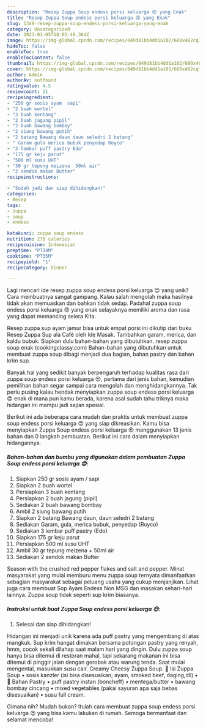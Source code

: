 ```yaml
---
description: "Resep Zuppa Soup endess porsi keluarga 😍 yang Enak"
title: "Resep Zuppa Soup endess porsi keluarga 😍 yang Enak"
slug: 1349-resep-zuppa-soup-endess-porsi-keluarga-yang-enak
category: Uncategorized
date: 2023-01-05T18:05:49.364Z
image: https://img-global.cpcdn.com/recipes/049d81bb4dd1a102/680x482cq70/zuppa-soup-endess-porsi-keluarga-foto-resep-utama.jpg
hideToc: false
enableToc: true
enableTocContent: false
thumbnail: https://img-global.cpcdn.com/recipes/049d81bb4dd1a102/680x482cq70/zuppa-soup-endess-porsi-keluarga-foto-resep-utama.jpg
cover: https://img-global.cpcdn.com/recipes/049d81bb4dd1a102/680x482cq70/zuppa-soup-endess-porsi-keluarga-foto-resep-utama.jpg
author: Admin
authorAv: notfound
ratingvalue: 4.5
reviewcount: 21
recipeingredient:
- "250 gr sosis ayam  sapi"
- "2 buah wortel"
- "3 buah kentang"
- "2 buah jagung pipil"
- "2 buah bawang bombay"
- "2 siung bawang putih"
- "2 batang Bawang daun daun seledri 2 batang"
- " Garam gula merica bubuk penyedap Royco"
- "3 lembar puff pastry Edo"
- "175 gr keju parut"
- "500 ml susu UHT"
- "30 gr tepung meizena  50ml air"
- "2 sendok makan Butter"
recipeinstructions:

- "Sudah jadi dan siap dihidangkan!"
categories:
- Resep
tags:
- zuppa
- soup
- endess

katakunci: zuppa soup endess 
nutrition: 275 calories
recipecuisine: Indonesian
preptime: "PT34M"
cooktime: "PT35M"
recipeyield: "1"
recipecategory: Dinner

---
```





Lagi mencari ide resep zuppa soup endess porsi keluarga 😍 yang unik? Cara membuatnya sangat gampang. Kalau salah mengolah maka hasilnya tidak akan memuaskan dan bahkan tidak sedap. Padahal zuppa soup endess porsi keluarga 😍 yang enak selayaknya memiliki aroma dan rasa yang dapat memancing selera Kita.





Resep zuppa sup ayam jamur bisa untuk empat porsi ini dikutip dari buku Resep Zuppa Sup ala Café oleh Ide Masak. Tambahkan garam, merica, dan kaldu bubuk. Siapkan dulu bahan-bahan yang dibutuhkan. resep zuppa soup enak (cookingclassy.com) Bahan-bahan yang dibutuhkan untuk membuat zuppa soup dibagi menjadi dua bagian, bahan pastry dan bahan krim sup.

Banyak hal yang sedikit banyak berpengaruh terhadap kualitas rasa dari zuppa soup endess porsi keluarga 😍, pertama dari jenis bahan, kemudian pemilihan bahan segar sampai cara mengolah dan menghidangkannya. Tak perlu pusing kalau hendak menyiapkan zuppa soup endess porsi keluarga 😍 enak di mana pun kamu berada, karena asal sudah tahu triknya maka hidangan ini mampu jadi sajian spesial.






Berikut ini ada beberapa cara mudah dan praktis untuk membuat zuppa soup endess porsi keluarga 😍 yang siap dikreasikan. Kamu bisa menyiapkan Zuppa Soup endess porsi keluarga 😍 menggunakan 13 jenis bahan dan 0 langkah pembuatan. Berikut ini cara dalam menyiapkan hidangannya.

<!--inarticleads1-->

##### Bahan-bahan dan bumbu yang digunakan dalam pembuatan Zuppa Soup endess porsi keluarga 😍:

1. Siapkan 250 gr sosis ayam / sapi
1. Siapkan 2 buah wortel
1. Persiapkan 3 buah kentang
1. Persiapkan 2 buah jagung (pipil)
1. Sediakan 2 buah bawang bombay
1. Ambil 2 siung bawang putih
1. Siapkan 2 batang Bawang daun, daun seledri 2 batang
1. Sediakan  Garam, gula, merica bubuk, penyedap (Royco)
1. Sediakan 3 lembar puff pastry (Edo)
1. Siapkan 175 gr keju parut
1. Persiapkan 500 ml susu UHT
1. Ambil 30 gr tepung meizena + 50ml air
1. Sediakan 2 sendok makan Butter


Season with the crushed red pepper flakes and salt and pepper. Minat masyarakat yang mulai memburu menu zuppa soup ternyata dimanfaatkan sebagian masyarakat sebagai peluang usaha yang cukup menjanjikan. Lihat juga cara membuat Sop Ayam Endess Non MSG dan masakan sehari-hari lainnya. Zuppa soup tidak seperti sup krim biasanya. 

<!--inarticleads2-->

##### Instruksi untuk buat Zuppa Soup endess porsi keluarga 😍:


1. Selesai dan siap dihidangkan!

Hidangan ini menjadi unik karena ada puff pastry yang mengembang di atas mangkuk. Sup krim hangat dimakan bersama potongan pastry yang renyah, hmm, cocok sekali dilahap saat malam hari yang dingin. Dulu zuppa soup hanya bisa ditemui di restoran mahal, tapi sekarang makanan ini bisa ditemui di pinggir jalan dengan gerobak atau warung tenda. Saat mulai mengental, masukkan susu cair. Creamy Cheesy Zuppa Soup. 📝 Isi Zuppa Soup • sosis kanzler (isi bisa disesuaikan; ayam, smoked beef, daging,dll) • 📝 Bahan Pastry • puff pastry instan (boncheff) • mentega/butter • bawang bombay cincang • mixed vegetables (pakai sayuran apa saja bebas disesuaikan) • susu full cream. 

Gimana nih? Mudah bukan? Itulah cara membuat zuppa soup endess porsi keluarga 😍 yang bisa kamu lakukan di rumah. Semoga bermanfaat dan selamat mencoba!
